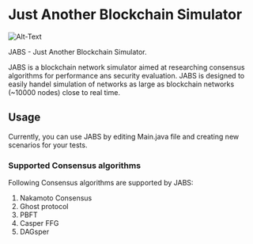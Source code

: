 # Just Another Blockchain Simulator

![Alt-Text](https://gitlab.com/habib.yajam/just-another-blockchain-simulator/-/raw/master/img/Jabs-logo.png)

JABS - Just Another Blockchain Simulator.

JABS is a blockchain network simulator aimed at researching consensus algorithms for performance ans security evaluation.
JABS is designed to easily handel simulation of networks as large as blockchain networks (~10000 nodes) close to real time.
  

## Usage
Currently, you can use JABS by editing Main.java file and creating new scenarios for your tests.


### Supported Consensus algorithms
Following Consensus algorithms are supported by JABS: 
 1. Nakamoto Consensus
 2. Ghost protocol
 3. PBFT
 4. Casper FFG
 6. DAGsper
